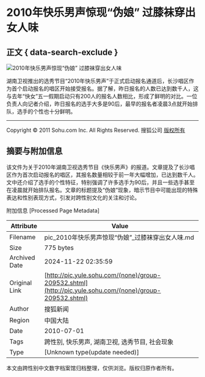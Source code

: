 # 2010年快乐男声惊现“伪娘” 过膝袜穿出女人味

## 正文 { data-search-exclude }


![2010年快乐男声惊现“伪娘” 过膝袜穿出女人味](http://s.biz.sohu.com/pic_module/images/init.gif)

湖南卫视推出的选秀节目“2010年快乐男声”于正式启动报名通道后，长沙唱区作为首个启动报名的唱区开始接受报名。据了解，昨日报名的人数已达到数千人，这与去年“快女”五一假期启动只有200人的报名人数相比，形成了鲜明的对比。一位负责人向记者介绍，昨日报名的选手大多是90后，最早的报名者凌晨3点就开始排队，选手的个性也十分鲜明。

---

Copyright © 2011 Sohu.com Inc. All Rights Reserved. 搜狐公司 [版权所有](http://corp.sohu.com/s2007/copyright/)

## 摘要与附加信息

<!-- tcd_abstract -->
该文件为关于2010年湖南卫视选秀节目《快乐男声》的报道。文章提及了长沙唱区作为首次启动报名的唱区，其报名数量相较于前一年大幅增加，已达到数千人。文中还介绍了选手的个性特征，特别强调了许多选手为90后，并且一些选手甚至在凌晨就开始排队报名。文章的标题提及“伪娘”现象，暗示节目中可能出现的特殊表达和性别表现方式，引发对跨性别文化的关注和讨论。
<!-- tcd_abstract_end -->

附加信息 [Processed Page Metadata]

| Attribute       | Value                                  |
|-----------------|----------------------------------------|
| Filename        | pic_2010年快乐男声惊现“伪娘”_过膝袜穿出女人味.md                             |
| Size            | 775 bytes                           |
| Archived Date   | 2024-11-22 02:35:59                             |
| Original Link   | [http://pic.yule.sohu.com/(none)/group-209532.shtml](http://pic.yule.sohu.com/(none)/group-209532.shtml)                       |
| Author          | 搜狐新闻                               |
| Region          | 中国大陆                               |
| Date            | 2010-07-01                                 |
| Tags            | 跨性别, 快乐男声, 湖南卫视, 选秀节目, 社会现象                                 |
| Type            | [Unknown type(update needed)]                                 |
<!-- tcd_table_end -->

本文由跨性别中文数字档案馆归档整理，仅供浏览。版权归原作者所有。
